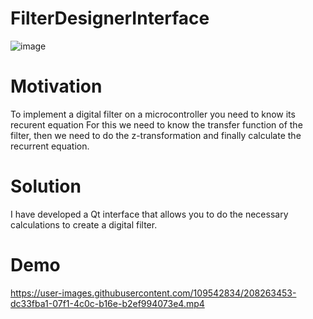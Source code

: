 # FilterDesignerInterface
![image](https://user-images.githubusercontent.com/109542834/208264076-f48f1043-c833-47ab-bcad-5d12e59f409c.png)

# Motivation
To implement a digital filter on a microcontroller you need to know its recurent equation 
For this we need to know the transfer function of the filter, then we need to do the z-transformation and finally calculate the recurrent equation.
# Solution
I have developed a Qt interface that allows you to do the necessary calculations to create a digital filter.
# Demo



https://user-images.githubusercontent.com/109542834/208263453-dc33fba1-07f1-4c0c-b16e-b2ef994073e4.mp4



